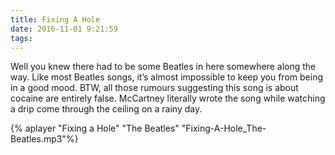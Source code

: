```yaml
---
title: Fixing A Hole
date: 2016-11-01 9:21:59
tags:
---
```

Well you knew there had to be some Beatles in here somewhere along the way. Like most Beatles songs, it’s almost impossible to keep you from being in a good mood. BTW, all those rumours suggesting this song is about cocaine are entirely false. McCartney literally wrote the song while watching a drip come through the ceiling on a rainy day.

{% aplayer "Fixing a Hole" "The Beatles" "Fixing-A-Hole_The-Beatles.mp3"%}
